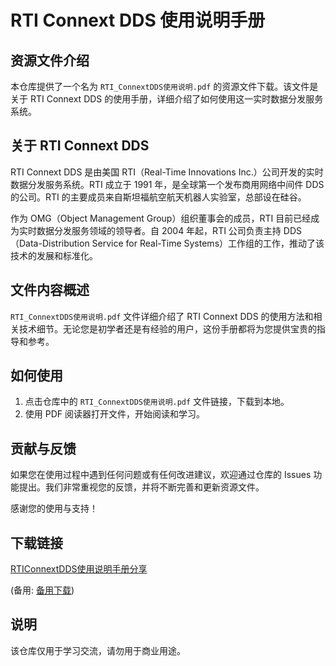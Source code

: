 # RTI Connext DDS 使用说明手册

## 资源文件介绍

本仓库提供了一个名为 `RTI_ConnextDDS使用说明.pdf` 的资源文件下载。该文件是关于 RTI Connext DDS 的使用手册，详细介绍了如何使用这一实时数据分发服务系统。

## 关于 RTI Connext DDS

RTI Connext DDS 是由美国 RTI（Real-Time Innovations Inc.）公司开发的实时数据分发服务系统。RTI 成立于 1991 年，是全球第一个发布商用网络中间件 DDS 的公司。RTI 的主要成员来自斯坦福航空航天机器人实验室，总部设在硅谷。

作为 OMG（Object Management Group）组织董事会的成员，RTI 目前已经成为实时数据分发服务领域的领导者。自 2004 年起，RTI 公司负责主持 DDS（Data-Distribution Service for Real-Time Systems）工作组的工作，推动了该技术的发展和标准化。

## 文件内容概述

`RTI_ConnextDDS使用说明.pdf` 文件详细介绍了 RTI Connext DDS 的使用方法和相关技术细节。无论您是初学者还是有经验的用户，这份手册都将为您提供宝贵的指导和参考。

## 如何使用

1. 点击仓库中的 `RTI_ConnextDDS使用说明.pdf` 文件链接，下载到本地。
2. 使用 PDF 阅读器打开文件，开始阅读和学习。

## 贡献与反馈

如果您在使用过程中遇到任何问题或有任何改进建议，欢迎通过仓库的 Issues 功能提出。我们非常重视您的反馈，并将不断完善和更新资源文件。

感谢您的使用与支持！

## 下载链接
[RTIConnextDDS使用说明手册分享](https://pan.quark.cn/s/0476d869a2ea) 

(备用: [备用下载](https://pan.baidu.com/s/1rfHmTw6F7h-efFztD9IXog?pwd=1234))

## 说明

该仓库仅用于学习交流，请勿用于商业用途。
